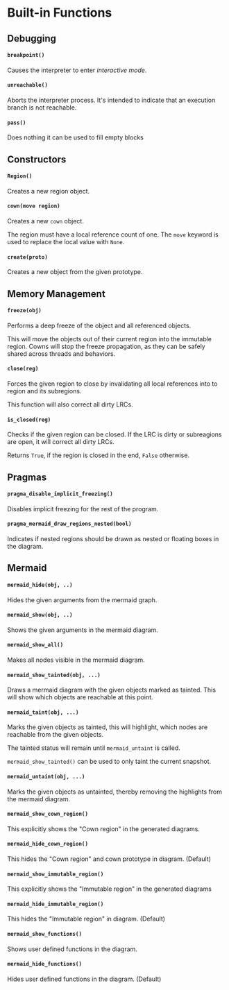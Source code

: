# Built-in Functions

## Debugging

#### `breakpoint()`

Causes the interpreter to enter *interactive mode*.

#### `unreachable()`

Aborts the interpreter process. It's intended to indicate that an execution branch is not reachable.

#### `pass()`

Does nothing it can be used to fill empty blocks

## Constructors

#### `Region()`

Creates a new region object.

#### `cown(move region)`

Creates a new `cown` object.

The region must have a local reference count of one. The `move` keyword is used to replace the local value with `None`.

#### `create(proto)`

Creates a new object from the given prototype.

## Memory Management

#### `freeze(obj)`

Performs a deep freeze of the object and all referenced objects.

This will move the objects out of their current region into the immutable region. Cowns will stop the freeze propagation, as they can be safely shared across threads and behaviors.

#### `close(reg)`

Forces the given region to close by invalidating all local references into to region and its subregions.

This function will also correct all dirty LRCs.

#### `is_closed(reg)`

Checks if the given region can be closed. If the LRC is dirty or subreagions are open, it will correct all dirty LRCs.

Returns `True`, if the region is closed in the end, `False` otherwise.

## Pragmas

#### `pragma_disable_implicit_freezing()`

Disables implicit freezing for the rest of the program.

#### `pragma_mermaid_draw_regions_nested(bool)`

Indicates if nested regions should be drawn as nested or floating boxes in the diagram.

## Mermaid

#### `mermaid_hide(obj, ..)`

Hides the given arguments from the mermaid graph. 

#### `mermaid_show(obj, ..)`

Shows the given arguments in the mermaid diagram. 

#### `mermaid_show_all()`

Makes all nodes visible in the mermaid diagram.

#### `mermaid_show_tainted(obj, ...)`

Draws a mermaid diagram with the given objects marked as tainted. This will show which objects are reachable at this point.

#### `mermaid_taint(obj, ...)`

Marks the given objects as tainted, this will highlight, which nodes are reachable from the given objects.

The tainted status will remain until `mermaid_untaint` is called.

`mermaid_show_tainted()` can be used to only taint the current snapshot.

#### `mermaid_untaint(obj, ...)`

Marks the given objects as untainted, thereby removing the highlights from the mermaid diagram.

#### `mermaid_show_cown_region()`

This explicitly shows the "Cown region" in the generated diagrams.

#### `mermaid_hide_cown_region()`

This hides the "Cown region" and cown prototype in diagram. (Default)

#### `mermaid_show_immutable_region()`

This explicitly shows the "Immutable region" in the generated diagrams

#### `mermaid_hide_immutable_region()`

This hides the "Immutable region" in diagram. (Default)

#### `mermaid_show_functions()`

Shows user defined functions in the diagram.

#### `mermaid_hide_functions()`

Hides user defined functions in the diagram. (Default)
